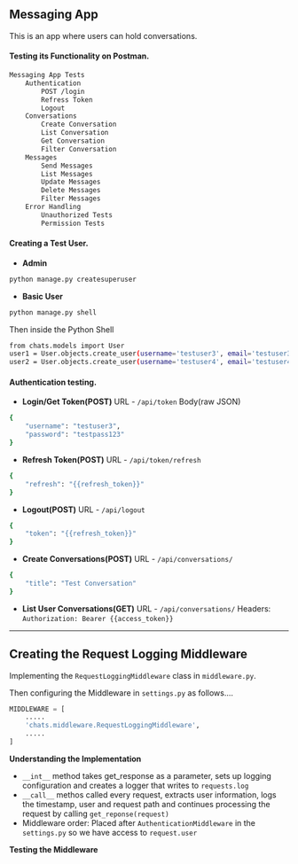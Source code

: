 ## Messaging App

This is an app where users can hold conversations.

#### Testing its Functionality on Postman.


```bash
Messaging App Tests
    Authentication
        POST /login
        Refress Token
        Logout
    Conversations
        Create Conversation
        List Conversation
        Get Conversation
        Filter Conversation
    Messages
        Send Messages
        List Messages
        Update Messages
        Delete Messages
        Filter Messages
    Error Handling
        Unauthorized Tests
        Permission Tests  
```
#### Creating  a Test User.
* **Admin**
```bash
python manage.py createsuperuser
```
* **Basic User**
```bash
python manage.py shell
```
Then inside the Python Shell
```bash
from chats.models import User
user1 = User.objects.create_user(username='testuser3', email='testuser3@test.com', password='testpass123')
user2 = User.objects.create_user(username='testuser4', email='testuser4@test.com', password='testpass123')
```

#### Authentication testing.

* **Login/Get Token(POST)**
URL - `/api/token`
Body(raw JSON)
```bash
{
    "username": "testuser3",
    "password": "testpass123"
}
```

* **Refresh Token(POST)**
URL - `/api/token/refresh`
```bash
{
    "refresh": "{{refresh_token}}"
}
```

* **Logout(POST)**
URL - `/api/logout`
```bash
{
    "token": "{{refresh_token}}"
}
```

* **Create Conversations(POST)**
URL - `/api/conversations/`
```bash
{
    "title": "Test Conversation"
}
```

* **List User Conversations(GET)**
URL - `/api/conversations/`
Headers: `Authorization: Bearer {{access_token}}`

---

## Creating the Request Logging Middleware

Implementing the `RequestLoggingMiddleware` class in `middleware.py`.

Then configuring the Middleware in `settings.py` as follows....
```python
MIDDLEWARE = [
    .....
    'chats.middleware.RequestLoggingMiddleware',
    .....
]
```

**Understanding the Implementation**

* `__int__` method takes get_response as a parameter, sets up logging configuration and creates a logger that writes to `requests.log`
* `__call__` methos called every request, extracts user information, logs the timestamp, user and request path and continues processing the request by calling `get_reponse(request)`
* Middleware order: Placed after `AuthenticationMiddleware` in the `settings.py` so we have access to `request.user`

**Testing the Middleware**

